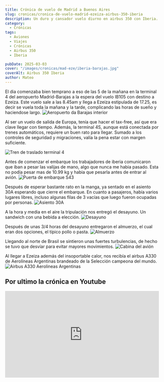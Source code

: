 ```yaml
---
title: Crónica de vuelo de Madrid a Buenos Aires
slug: cronicas/cronica-de-vuelo-madrid-ezeiza-airbus-350-iberia
description: Un duro y cansador vuelo diurno en airbus 350 con Iberia.
category:
  - Crónicas
tags: 
  - Aviones
  - Viajes
  - Crónicas
  - Airbus 350
  - Iberia

pubDate: 2025-03-03
cover: "/images/cronicas/mad-eze/iberia-barajas.jpg"
coverAlt: Airbus 350 Iberia
author: Mateo
---
```


El dia comenzaba bien temprano a eso de las 5 de la mañana en la terminal 4 del aeropuerto Madrid-Barajas a la espera del vuelo IB105 con destino a Ezeiza. Este vuelo sale a las 8.45am y llega a Ezeiza estipulada de 17.25, es decir se vuela toda la mañana y la tarde, complicando las horas de sueño y haciendose largo.
<img src="/images/cronicas/mad-eze/aeropuerto-barajas.jpg" alt="Aeropuerto da Barajas interior">

Al ser un vuelo de salida de Europa, tenía que hacer el tax-free, así que era clave llegar con tiempo. Además, la terminal 4S, aunque está conectada por trenes automáticos, requiere un buen rato para llegar. Sumado a los controles de seguridad y migraciones, valía la pena estar con margen suficiente.

<img src="/images/cronicas/mad-eze/traslado-terminal-4s.jpg" alt="Tren de traslado terminal 4">

Antes de comenzar el embarque los trabajadores de iberia comunicaron que iban a pesar las valijas de mano, algo que nunca me habia pasado. Esta no podía pesar mas de 10.99 kg y habia que pesarla antes de entrar al avión.
<img src="/images/cronicas/mad-eze/puerta-de-embarque.jpg" alt="Puerta de embarque S43">

Después de esperar bastante rato en la manga, ya sentado en el asiento 30A esperando que cierre el embarque. En cuanto a pasajeros, había varios lugares libres, incluso algunas filas de 3 vacías que luego fueron ocupadas por personas.
<img src="/images/cronicas/mad-eze/asiento-30a.jpg" alt="Asiento 30A">

A la hora y media en el aire la tripulación nos entregó el desayuno. Un sandwich con una bebida a elección.
<img src="/images/cronicas/mad-eze/desayuno.jpg" alt="Desayuno">

Después de unas 3/4 horas del desayuno entregaron el almuerzo, el cual eran dos opciones, el típico pollo o pasta.
<img src="/images/cronicas/mad-eze/almuerzo.jpg" alt="Almuerzo">

Llegando al norte de Brasil se sintieron unas fuertes turbulencias, de hecho se tuvo que desvíar para evitar mayores movimientos.
<img src="/images/cronicas/mad-eze/cabina.jpg" alt="Cabina del avión">

Al llegar a Ezeiza además del insoportable calor, nos recibía el airbus A330 de Aerolíneas Argentinas brandeado de la Selección campeona del mundo.
<img src="/images/cronicas/mad-eze/avion-ar.jpg" alt="Airbus A330 Aerolineas Argentinas">


## Por ultimo la crónica en Youtube
<div style="position: relative; padding-bottom: 56.25%; height: 0; overflow: hidden; max-width: 100%;">
  <iframe src="https://www.youtube.com/embed/0S5VoBUg0QA" title="VUELO DE MADRID A BUENOS AIRES MAD-EZE CON IBERIA" frameborder="0" allow="accelerometer; autoplay; clipboard-write; encrypted-media; gyroscope; picture-in-picture; web-share" referrerpolicy="strict-origin-when-cross-origin" allowfullscreen style="position: absolute; top: 0; left: 0; width: 100%; height: 100%;"></iframe>
</div>
